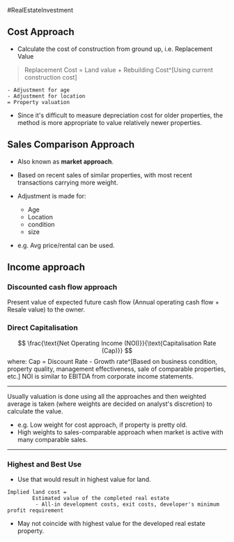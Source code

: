 #RealEstateInvestment 

## Cost Approach 

- Calculate the cost of construction from ground up, i.e. Replacement Value 

> Replacement Cost = Land value + Rebuilding Cost^[Using current construction cost]

	- Adjustment for age 
	- Adjustment for location 
	= Property valuation 

- Since it's difficult to measure depreciation cost for older properties, the method is more appropriate to value relatively newer properties. 

## Sales Comparison Approach 
- Also known as **market approach**.
- Based on recent sales of similar properties, with most recent transactions carrying more weight. 
- Adjustment is made for: 
	- Age 
	- Location 
	- condition 
	- size 

- e.g. Avg price/rental can be used. 

## Income approach 
### Discounted cash flow approach 
Present value of expected future cash flow (Annual operating cash flow + Resale value) to the owner.

### Direct Capitalisation 

$$
\frac{\text{Net Operating Income (NOI)}}{\text{Capitalisation Rate (Cap)}}
$$
where: 
	Cap = Discount Rate - Growth rate^[Based on business condition, property quality, management effectiveness, sale of comparable properties, etc.]
	NOI is similar to EBITDA from corporate income statements. 

---
Usually valuation is done using all the approaches and then weighted average is taken (where weights are decided on analyst's discretion) to calculate the value. 
- e.g. Low weight for cost approach, if property is pretty old. 
- High weights to sales-comparable approach when market is active with many comparable sales. 
---


### Highest and Best Use 
- Use that would result in highest value for land. 

```
Implied land cost = 
		Estimated value of the completed real estate 
		 - All-in development costs, exit costs, developer's minimum profit requirement 
```

- May not coincide with highest value for the developed real estate property. 